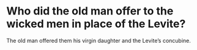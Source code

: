 # Who did the old man offer to the wicked men in place of the Levite?

The old man offered them his virgin daughter and the Levite’s concubine.
